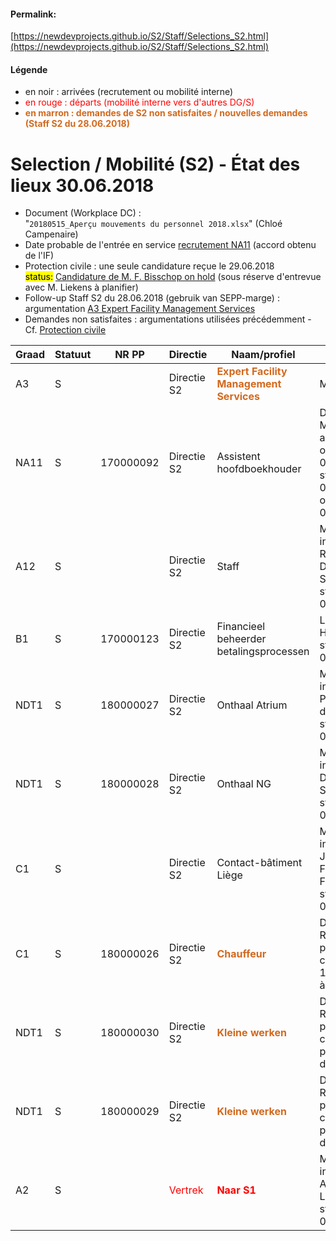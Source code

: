 <link rel="stylesheet" href="https://newdevprojects.github.io/S2/S2.css">

#### Permalink: 
[https://newdevprojects.github.io/S2/Staff/Selections_S2.html](https://newdevprojects.github.io/S2/Staff/Selections_S2.html)

#### Légende

* en noir : arrivées (recrutement ou mobilité interne)
* <font color="red">en rouge : départs (mobilité interne vers d'autres DG/S)</font>
* <font color="chocolate"><b>en marron : demandes de S2 non satisfaites / nouvelles demandes (Staff S2 du 28.06.2018)</b></font>

# Selection / Mobilité (S2) - &Eacute;tat des lieux 30.06.2018

* Document (Workplace DC) :  
"`20180515_Aperçu mouvements du personnel 2018.xlsx`" (Chloé Campenaire)
* Date probable de l'entrée en service [recrutement NA11](http://nimb.ws/jNcbgk) (accord obtenu de l'IF)
* Protection civile : une seule candidature reçue le 29.06.2018<br><mark>status:</mark> [Candidature de M. F. Bisschop on hold](http://nimb.ws/oWt5fC) (sous réserve d'entrevue avec M. Liekens à planifier)
* Follow-up Staff S2 du 28.06.2018 (gebruik van SEPP-marge) : argumentation [A3 Expert Facility Management Services](http://nimb.ws/3OTHfC)
* Demandes non satisfaites : argumentations utilisées précédemment - Cf. [Protection civile](http://nimb.ws/YZ8LMl)

| Graad | Statuut | NR PP | Directie | Naam/profiel | SVZ | Taalrol |
| --- | --- | --- | --- | --- | --- | --- |
| A3 | S | &nbsp; | Directie S2 | <font color="chocolate"><b>Expert Facility Management Services</b></font> | Marge SEPP | FR ou NL |
| NA11 | S | 170000092 | Directie S2 | Assistent hoofdboekhouder | Denis Mailleux<br>akkoord IF op 07.06.2018<br>start: 01.08.2018 of 01.09.2018 | FR |
| A12 | S | &nbsp; | Directie S2 | Staff | Mobilité interne Robert Dumoulin de S4<br>start: 09.04.2018 | FR/NL |
|  B1 | S | 170000123 | Directie S2 |  Financieel beheerder betalingsprocessen | Liesbeth Hollevoet<br>start: 01.03.2018 | NL |
| NDT1 | S | 180000027 | Directie S2 | Onthaal Atrium | Mobilité interne Ingrid Peeterman de S4<br>start: 01.09.2018 | NL |
| NDT1 | S | 180000028 | Directie S2 | Onthaal NG | Mobilité interne Greta D'Haen de S4<br>start: 01.09.2018 | NL |
| C1 | S | &nbsp; | Directie S2 | Contact-bâtiment Liège | Mobilité interne Jean-François Falise de S4<br>start: 01.07.2018 | FR |
| C1 | S | 180000026 | Directie S2 | <font color="chocolate"><b>Chauffeur</b></font> | Détachement Réforme protection civile<br>1 candidat - à interviewer | NL ou FR |
| NDT1 | S | 180000030 | Directie S2 | <font color="chocolate"><b>Kleine werken</b></font> | Détachement Réforme protection civile<br>pas encore de candidat | FR |
| NDT1 | S | 180000029 | Directie S2 | <font color="chocolate"><b>Kleine werken</b></font> | Détachement Réforme protection civile<br>pas encore de candidat | NL |
| A2 | S | &nbsp; | <font color="red">Vertrek</font> | <font color="red"><b>Naar S1</b></font> | Mobilité interne Annelies Laureys<br>start: 01.07.2018 | NL |

